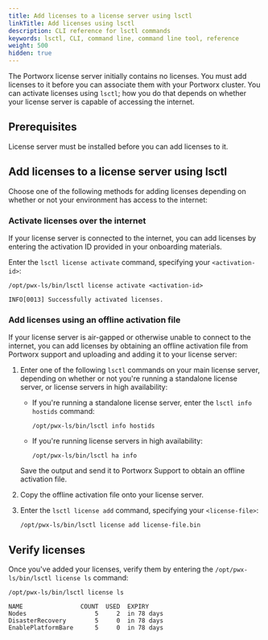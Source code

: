 ```yaml
---
title: Add licenses to a license server using lsctl
linkTitle: Add licenses using lsctl
description: CLI reference for lsctl commands
keywords: lsctl, CLI, command line, command line tool, reference
weight: 500
hidden: true
---
```


The Portworx license server initially contains no licenses. You must add licenses to it before you can associate them with your Portworx cluster. You can activate licenses using `lsctl`; how you do that depends on whether your license server is capable of accessing the internet.

## Prerequisites

License server must be installed before you can add licenses to it.

## Add licenses to a license server using lsctl

Choose one of the following methods for adding licenses depending on whether or not your environment has access to the internet:

### Activate licenses over the internet

If your license server is connected to the internet, you can add licenses by entering the activation ID provided in your onboarding materials.

Enter the `lsctl license activate` command, specifying your `<activation-id>`:

```text
/opt/pwx-ls/bin/lsctl license activate <activation-id>
```
```output
INFO[0013] Successfully activated licenses.
```

<!-- verified -->

### Add licenses using an offline activation file

If your license server is air-gapped or otherwise unable to connect to the internet, you can add licenses by  obtaining an offline activation file from Portworx support and uploading and adding it to your license server:

1. Enter one of the following `lsctl` commands on your main license server, depending on whether or not you're running a standalone license server, or license servers in high availability:

    * If you're running a standalone license server, enter the `lsctl info hostids` command:

        ```text
        /opt/pwx-ls/bin/lsctl info hostids
        ```
    * If you're running license servers in high availability:

        ```text
        /opt/pwx-ls/bin/lsctl ha info
        ```

    Save the output and send it to Portworx Support to obtain an offline activation file.

2. Copy the offline activation file onto your license server.

3. Enter the `lsctl license add` command, specifying your `<license-file>`:

    ```text
    /opt/pwx-ls/bin/lsctl license add license-file.bin
    ```

<!-- not verified -->

## Verify licenses

Once you've added your licenses, verify them by entering the `/opt/pwx-ls/bin/lsctl license ls` command:

```text
/opt/pwx-ls/bin/lsctl license ls
```
```output
NAME                COUNT  USED  EXPIRY
Nodes                   5     2  in 78 days
DisasterRecovery        5     0  in 78 days
EnablePlatformBare      5     0  in 78 days
```

<!-- verified -->
